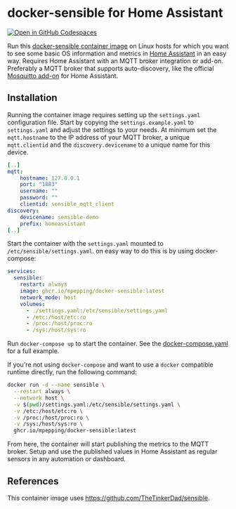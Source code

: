 # docker-sensible for Home Assistant

[![Open in GitHub Codespaces](https://github.com/codespaces/badge.svg)](https://codespaces.new/mpepping/docker-sensible)

Run this [docker-sensible container image](https://github.com/mpepping/docker-sensible) on Linux hosts for which you want to see some basic OS information and metrics in [Home Assistant](https://www.home-assistant.io) in an easy way. Requires Home Assistant with an MQTT broker integration or add-on. Preferably a MQTT broker that supports auto-discovery, like the official [Mosquitto add-on](https://www.home-assistant.io/integrations/mqtt/#setting-up-a-broker) for Home Assistant.

## Installation

Running the container image requires setting up the `settings.yaml` configuration file. Start by copying the `settings.example.yaml` to `settings.yaml` and adjust the settings to your needs. At minimum set the `mqtt.hostname` to the IP address of your MQTT broker, a unique `mqtt.clientid` and the `discovery.devicename` to a unique name for this device.

```yaml
[..]
mqtt:
    hostname: 127.0.0.1
    port: "1883"
    username: ""
    password: ""
    clientid: sensible_mqtt_client
discovery:
    devicename: sensible-demo
    prefix: homeassistant
[..]
```

Start the container with the `settings.yaml` mounted to `/etc/sensible/settings.yaml`. on easy way to do this is by using docker-compose:

```yaml
services:
  sensible:
    restart: always
    image: ghcr.io/mpepping/docker-sensible:latest
    network_mode: host
    volumes:
      - ./settings.yaml:/etc/sensible/settings.yaml
      - /etc:/host/etc:ro
      - /proc:/host/proc:ro
      - /sys:/host/sys:ro
```

Run `docker-compose up` to start the container. See the [docker-compose.yaml](docker-compose.yaml) for a full example.

If you're not using `docker-compose` and want to use a `docker` compatible runtime directly, run the following command:

```bash
docker run -d --name sensible \
  --restart always \
  --network host \
  -v $(pwd)/settings.yaml:/etc/sensible/settings.yaml \
  -v /etc:/host/etc:ro \
  -v /proc:/host/proc:ro \
  -v /sys:/host/sys:ro \
  ghcr.io/mpepping/docker-sensible:latest
```

From here, the container will start publishing the metrics to the MQTT broker. Setup and use the published values in Home Assistant as regular sensors in any automation or dashboard.

## References

This container image uses <https://github.com/TheTinkerDad/sensible>.
